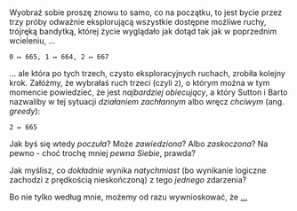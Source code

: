 <!-- -*- coding: utf-8 -*- --> <br>

Wyobraź sobie proszę znowu to samo, co na początku, to jest bycie przez trzy próby odważnie
eksplorującą wszystkie dostępne możliwe ruchy, trójręką bandytką, której życie wyglądało jak dotąd
tak jak w poprzednim wcieleniu, ...

`0 ↦ 665, 1 ↦ 664, 2 ↦ 667`

... ale która po tych trzech, czysto eksploracyjnych ruchach, zrobiła kolejny krok. Załóżmy, że
wybrałaś ruch trzeci (czyli `2`), o którym można w tym momencie powiedzieć, że jest *najbardziej
obiecujący*, a który Sutton i Barto nazwaliby w tej sytuacji *działaniem zachłannym* albo wręcz
*chciwym* (ang. *greedy*):

`2 ↦ 665`

Jak byś się wtedy *poczuła*? Może *zawiedziona*? Albo *zaskoczona*? Na pewno - choć trochę mniej
*pewna Siebie*, prawda?

Jak myślisz, co *dokładnie* wynika *natychmiast* (bo wynikanie logiczne zachodzi z prędkością
nieskończoną) z tego *jednego* zdarzenia?

Bo nie tylko według mnie, możemy od razu wywnioskować, że [...](R_42_4.md)
